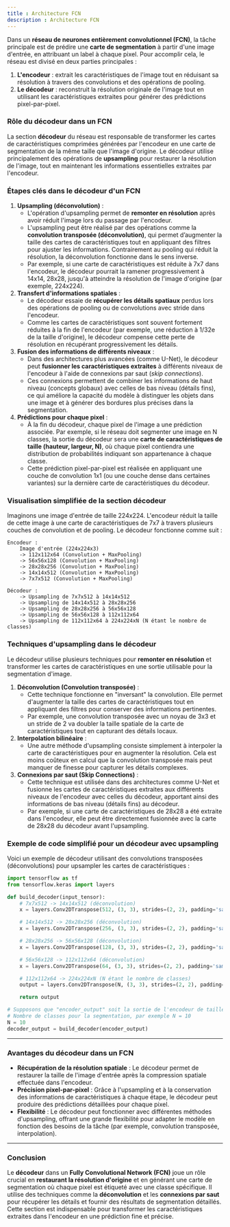 ```yaml
---
title : Architecture FCN
description : Architecture FCN
---
```


Dans un **réseau de neurones entièrement convolutionnel (FCN)**, la tâche principale est de prédire une **carte de segmentation** à partir d'une image d'entrée, en attribuant un label à chaque pixel. Pour accomplir cela, le réseau est divisé en deux parties principales :

1. **L'encodeur** : extrait les caractéristiques de l'image tout en réduisant sa résolution à travers des convolutions et des opérations de pooling.
2. **Le décodeur** : reconstruit la résolution originale de l'image tout en utilisant les caractéristiques extraites pour générer des prédictions pixel-par-pixel.

### **Rôle du décodeur dans un FCN**

La section **décodeur** du réseau est responsable de transformer les cartes de caractéristiques comprimées générées par l'encodeur en une carte de segmentation de la même taille que l'image d'origine. Le décodeur utilise principalement des opérations de **upsampling** pour restaurer la résolution de l'image, tout en maintenant les informations essentielles extraites par l'encodeur.

### **Étapes clés dans le décodeur d'un FCN**

1. **Upsampling (déconvolution)** :
    - L'opération d'upsampling permet de **remonter en résolution** après avoir réduit l'image lors du passage par l'encodeur.
    - L'upsampling peut être réalisé par des opérations comme la **convolution transposée (déconvolution)**, qui permet d’augmenter la taille des cartes de caractéristiques tout en appliquant des filtres pour ajuster les informations. Contrairement au pooling qui réduit la résolution, la déconvolution fonctionne dans le sens inverse.
    - Par exemple, si une carte de caractéristiques est réduite à 7x7 dans l'encodeur, le décodeur pourrait la ramener progressivement à 14x14, 28x28, jusqu'à atteindre la résolution de l'image d'origine (par exemple, 224x224).
2. **Transfert d'informations spatiales** :
    - Le décodeur essaie de **récupérer les détails spatiaux** perdus lors des opérations de pooling ou de convolutions avec stride dans l'encodeur.
    - Comme les cartes de caractéristiques sont souvent fortement réduites à la fin de l'encodeur (par exemple, une réduction à 1/32e de la taille d'origine), le décodeur compense cette perte de résolution en récupérant progressivement les détails.
3. **Fusion des informations de différents niveaux** :
    - Dans des architectures plus avancées (comme U-Net), le décodeur peut **fusionner les caractéristiques extraites** à différents niveaux de l'encodeur à l'aide de connexions par saut (*skip connections*).
    - Ces connexions permettent de combiner les informations de haut niveau (concepts globaux) avec celles de bas niveau (détails fins), ce qui améliore la capacité du modèle à distinguer les objets dans une image et à générer des bordures plus précises dans la segmentation.
4. **Prédictions pour chaque pixel** :
    - À la fin du décodeur, chaque pixel de l'image a une prédiction associée. Par exemple, si le réseau doit segmenter une image en N classes, la sortie du décodeur sera une **carte de caractéristiques de taille (hauteur, largeur, N)**, où chaque pixel contiendra une distribution de probabilités indiquant son appartenance à chaque classe.
    - Cette prédiction pixel-par-pixel est réalisée en appliquant une couche de convolution 1x1 (ou une couche dense dans certaines variantes) sur la dernière carte de caractéristiques du décodeur.

### **Visualisation simplifiée de la section décodeur**

Imaginons une image d'entrée de taille 224x224. L'encodeur réduit la taille de cette image à une carte de caractéristiques de 7x7 à travers plusieurs couches de convolution et de pooling. Le décodeur fonctionne comme suit :

```
Encodeur :
    Image d'entrée (224x224x3)
    -> 112x112x64 (Convolution + MaxPooling)
    -> 56x56x128 (Convolution + MaxPooling)
    -> 28x28x256 (Convolution + MaxPooling)
    -> 14x14x512 (Convolution + MaxPooling)
    -> 7x7x512 (Convolution + MaxPooling)

Décodeur :
    -> Upsampling de 7x7x512 à 14x14x512
    -> Upsampling de 14x14x512 à 28x28x256
    -> Upsampling de 28x28x256 à 56x56x128
    -> Upsampling de 56x56x128 à 112x112x64
    -> Upsampling de 112x112x64 à 224x224xN (N étant le nombre de classes)

```

### **Techniques d'upsampling dans le décodeur**

Le décodeur utilise plusieurs techniques pour **remonter en résolution** et transformer les cartes de caractéristiques en une sortie utilisable pour la segmentation d'image.

1. **Déconvolution (Convolution transposée)** :
    - Cette technique fonctionne en "inversant" la convolution. Elle permet d'augmenter la taille des cartes de caractéristiques tout en appliquant des filtres pour conserver des informations pertinentes.
    - Par exemple, une convolution transposée avec un noyau de 3x3 et un stride de 2 va doubler la taille spatiale de la carte de caractéristiques tout en capturant des détails locaux.
2. **Interpolation bilinéaire** :
    - Une autre méthode d'upsampling consiste simplement à interpoler la carte de caractéristiques pour en augmenter la résolution. Cela est moins coûteux en calcul que la convolution transposée mais peut manquer de finesse pour capturer les détails complexes.
3. **Connexions par saut (Skip Connections)** :
    - Cette technique est utilisée dans des architectures comme U-Net et fusionne les cartes de caractéristiques extraites aux différents niveaux de l'encodeur avec celles du décodeur, apportant ainsi des informations de bas niveau (détails fins) au décodeur.
    - Par exemple, si une carte de caractéristiques de 28x28 a été extraite dans l'encodeur, elle peut être directement fusionnée avec la carte de 28x28 du décodeur avant l'upsampling.

### **Exemple de code simplifié pour un décodeur avec upsampling**

Voici un exemple de décodeur utilisant des convolutions transposées (déconvolutions) pour upsampler les cartes de caractéristiques :

```python
import tensorflow as tf
from tensorflow.keras import layers

def build_decoder(input_tensor):
    # 7x7x512 -> 14x14x512 (déconvolution)
    x = layers.Conv2DTranspose(512, (3, 3), strides=(2, 2), padding='same')(input_tensor)

    # 14x14x512 -> 28x28x256 (déconvolution)
    x = layers.Conv2DTranspose(256, (3, 3), strides=(2, 2), padding='same')(x)

    # 28x28x256 -> 56x56x128 (déconvolution)
    x = layers.Conv2DTranspose(128, (3, 3), strides=(2, 2), padding='same')(x)

    # 56x56x128 -> 112x112x64 (déconvolution)
    x = layers.Conv2DTranspose(64, (3, 3), strides=(2, 2), padding='same')(x)

    # 112x112x64 -> 224x224xN (N étant le nombre de classes)
    output = layers.Conv2DTranspose(N, (3, 3), strides=(2, 2), padding='same', activation='softmax')(x)

    return output

# Supposons que "encoder_output" soit la sortie de l'encodeur de taille 7x7x512
# Nombre de classes pour la segmentation, par exemple N = 10
N = 10
decoder_output = build_decoder(encoder_output)

```

---

### **Avantages du décodeur dans un FCN**

- **Récupération de la résolution spatiale** : Le décodeur permet de restaurer la taille de l'image d'entrée après la compression spatiale effectuée dans l'encodeur.
- **Précision pixel-par-pixel** : Grâce à l'upsampling et à la conservation des informations de caractéristiques à chaque étape, le décodeur peut produire des prédictions détaillées pour chaque pixel.
- **Flexibilité** : Le décodeur peut fonctionner avec différentes méthodes d'upsampling, offrant une grande flexibilité pour adapter le modèle en fonction des besoins de la tâche (par exemple, convolution transposée, interpolation).

---

### **Conclusion**

Le **décodeur** dans un **Fully Convolutional Network (FCN)** joue un rôle crucial en **restaurant la résolution d'origine** et en générant une carte de segmentation où chaque pixel est étiqueté avec une classe spécifique. Il utilise des techniques comme la **déconvolution** et les **connexions par saut** pour récupérer les détails et fournir des résultats de segmentation détaillés. Cette section est indispensable pour transformer les caractéristiques extraites dans l'encodeur en une prédiction fine et précise.